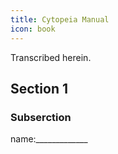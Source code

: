 ```yaml
---
title: Cytopeia Manual 
icon: book
---
```




<!-- Reference Links -->
<!-- Usage -->
<!-- [img-label]: ./assets/filename.png -->
<!-- ![Caption Text][img-label] -->
<!-- Assets -->

<!-- URLs -->

<!-- End Ref Links -->

Transcribed herein.



## Section 1

### Subserction

name:_____________
